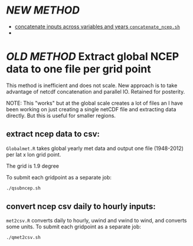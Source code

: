 
# _NEW METHOD_ 

* [concatenate inputs across variables and years `concatenate_ncep.sh`](https://github.com/PecanProject/pecan/blob/master/modules/data.atmosphere/inst/scripts/ncep/concatenate_ncep.sh)
* 
# _OLD METHOD_ Extract global NCEP data to one file per grid point

This method is inefficient and does not scale. New approach is to take advantage of netcdf concatenation and parallel IO. Retained for posterity.

NOTE: This "works" but at the global scale creates a lot of files an I have been working on just creating a single netCDF file and extracting data directly. But this is useful for smaller regions.


## extract ncep data to csv:

`Globalmet.R` takes global yearly met data and output one file (1948-2012) per lat x lon grid point.

The grid is 1.9 degree

To submit each gridpoint as a separate job:

```bash
./qsubncep.sh
```


## convert ncep csv daily to hourly inputs:

`met2csv.R` converts daily to hourly, uwind and vwind to wind, and converts some units. 
To submit each gridpoint as a separate job:

```bash
./qmet2csv.sh
```
